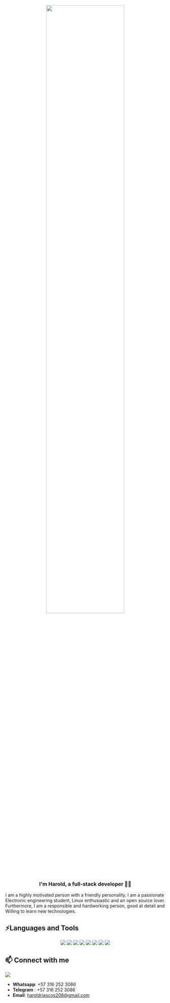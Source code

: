 <div align="center">
<img src="https://rishavanand.github.io/static/images/greetings.gif" align="center" style="width: 70%" />
</div>  

### <div align="center">I'm Harold, a  full-stack  developer 👨‍💻 </div>  

I am a highly motivated person with a friendly personality. I am a passionate Electronic engineering student,  Linux enthusiastic and an open source lover. Furthermore, I am a responsible and hardworking person, good at detail and Willing to learn new technologies.

## ⚡Languages and Tools
<div align="center">
  <img src=https://img.shields.io/badge/JavaScript-F7DF1E?style=for-the-badge&logo=javascript&logoColor=black />
  <img src=https://img.shields.io/badge/HTML5-E34F26?style=for-the-badge&logo=html5&logoColor=white />
  <img src=https://img.shields.io/badge/CSS3-1572B6?style=for-the-badge&logo=css3&logoColor=white />
  <img src=https://img.shields.io/badge/Redux-593D88?style=for-the-badge&logo=redux&logoColor=white />
  <img src=https://img.shields.io/badge/React-20232A?style=for-the-badge&logo=react&logoColor=61DAFB />
  <img src=https://img.shields.io/badge/PostgreSQL-316192?style=for-the-badge&logo=postgresql&logoColor=white />
  <img src=https://img.shields.io/badge/sequelize-323330?style=for-the-badge&logo=sequelize&logoColor=blue />
  <img src=https://img.shields.io/badge/Express.js-404D59?style=for-the-badge />
</div>


<!---## 💻 Projects --->

## 📫 Connect with me  

<a href="www.linkedin.com/in/harold-riascos" target="_blank">
  <img src=https://img.shields.io/badge/LinkedIn-0077B5?style=for-the-badge&logo=linkedin&logoColor=white />
</a>

- **Whatsapp**: +57 316 252 3086
- **Telegram** : +57 316 252 3086
- **Email**: haroldriascos208@gmail.com

<!---
Larryc8/Larryc8 is a ✨ special ✨ repository because its `README.md` (this file) appears on your GitHub profile.
You can click the Preview link to take a look at your changes.
--->

